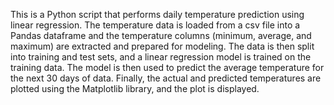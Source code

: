 This is a Python script that performs daily temperature prediction using linear regression. The temperature data is loaded from a csv file into a Pandas dataframe and the temperature columns (minimum, average, and maximum) are extracted and prepared for modeling. The data is then split into training and test sets, and a linear regression model is trained on the training data. The model is then used to predict the average temperature for the next 30 days of data. Finally, the actual and predicted temperatures are plotted using the Matplotlib library, and the plot is displayed.
